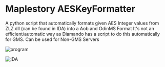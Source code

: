 # Maplestory AESKeyFormatter

A python script that automatically formats given AES Integer values from ZLZ.dll (can be found in IDA) into a Aob and OdinMS Format
It's not an efficient/automatic way as Diamando has a script to do this automatically for GMS. Can be used for Non-GMS Servers

![program](https://media.discordapp.net/attachments/729217437966270464/754579219484246127/fa4a687e98be34d31f68c2be7e27c471.png?width=980&height=330)

![IDA](https://media.discordapp.net/attachments/746519006961336370/754583199857901678/4d88c956a2dcc3b85727716a8e20ab87.png?width=449&height=564)
